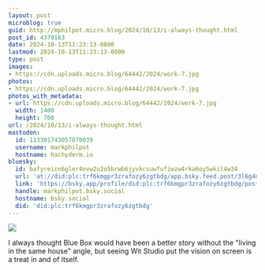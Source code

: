 ```yaml
---
layout: post
microblog: true
guid: http://mphilpot.micro.blog/2024/10/13/i-always-thought.html
post_id: 4379163
date: 2024-10-13T11:23:13-0800
lastmod: 2024-10-13T11:23:13-0800
type: post
images:
- https://cdn.uploads.micro.blog/64442/2024/work-7.jpg
photos:
- https://cdn.uploads.micro.blog/64442/2024/work-7.jpg
photos_with_metadata:
- url: https://cdn.uploads.micro.blog/64442/2024/work-7.jpg
  width: 1400
  height: 700
url: /2024/10/13/i-always-thought.html
mastodon:
  id: 113301743057870039
  username: markphilpot
  hostname: hachyderm.io
bluesky:
  id: bafyreicn6gler4nvw2u2o5brwb6jyvkcsuwfufiwzw4rka6oy5wkil4w34
  url: 'at://did:plc:trf6kmgpr3zrafozy6zgtbdg/app.bsky.feed.post/3l6g4nlq3hn2i'
  link: 'https://bsky.app/profile/did:plc:trf6kmgpr3zrafozy6zgtbdg/post/3l6g4nlq3hn2i'
  handle: markphilpot.bsky.social
  hostname: bsky.social
  did: 'did:plc:trf6kmgpr3zrafozy6zgtbdg'
---
```

![](https://micro.markphilpot.com/uploads/2024/work-7.jpg)

I always thought Blue Box would have been a better story without the "living in the same house" angle, but seeing Wit Studio put the vision on screen is a treat in and of itself.

